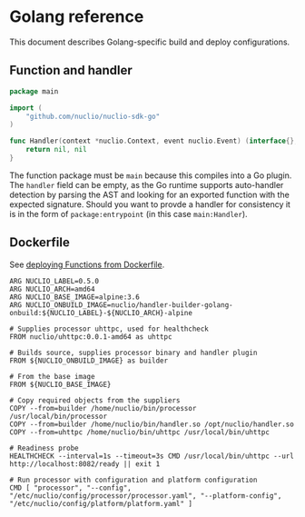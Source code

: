 # Golang reference

This document describes Golang-specific build and deploy configurations.

## Function and handler

```go
package main

import (
	"github.com/nuclio/nuclio-sdk-go"
)

func Handler(context *nuclio.Context, event nuclio.Event) (interface{}, error) {
	return nil, nil
}
```

The function package must be `main` because this compiles into a Go plugin. The `handler` field can be empty, as the Go runtime supports auto-handler detection by parsing the AST and looking for an exported function with the expected signature. Should you want to provde a handler for consistency it is in the form of `package:entrypoint` (in this case `main:Handler`). 

## Dockerfile
See [deploying Functions from Dockerfile](/docs/tasks/deploy-functions-from-dockerfile.md).

```
ARG NUCLIO_LABEL=0.5.0
ARG NUCLIO_ARCH=amd64
ARG NUCLIO_BASE_IMAGE=alpine:3.6
ARG NUCLIO_ONBUILD_IMAGE=nuclio/handler-builder-golang-onbuild:${NUCLIO_LABEL}-${NUCLIO_ARCH}-alpine

# Supplies processor uhttpc, used for healthcheck
FROM nuclio/uhttpc:0.0.1-amd64 as uhttpc

# Builds source, supplies processor binary and handler plugin
FROM ${NUCLIO_ONBUILD_IMAGE} as builder

# From the base image
FROM ${NUCLIO_BASE_IMAGE}

# Copy required objects from the suppliers
COPY --from=builder /home/nuclio/bin/processor /usr/local/bin/processor
COPY --from=builder /home/nuclio/bin/handler.so /opt/nuclio/handler.so
COPY --from=uhttpc /home/nuclio/bin/uhttpc /usr/local/bin/uhttpc

# Readiness probe
HEALTHCHECK --interval=1s --timeout=3s CMD /usr/local/bin/uhttpc --url http://localhost:8082/ready || exit 1

# Run processor with configuration and platform configuration
CMD [ "processor", "--config", "/etc/nuclio/config/processor/processor.yaml", "--platform-config", "/etc/nuclio/config/platform/platform.yaml" ]
```
